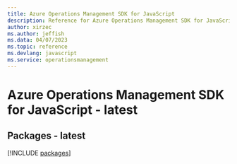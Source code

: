 ```yaml
---
title: Azure Operations Management SDK for JavaScript
description: Reference for Azure Operations Management SDK for JavaScript
author: xirzec
ms.author: jeffish
ms.data: 04/07/2023
ms.topic: reference
ms.devlang: javascript
ms.service: operationsmanagement
---
```

# Azure Operations Management SDK for JavaScript - latest
## Packages - latest
[!INCLUDE [packages](operations-management-index.md)]